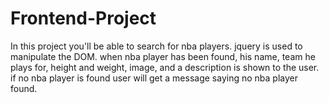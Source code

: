 # Frontend-Project
In this project you'll be able to search for nba players.
jquery is used to manipulate the DOM.
when nba player has been found, his name, team he plays for, height and weight, image, and a description is shown to the user.
if no nba player is found user will get a message saying no nba player found.

